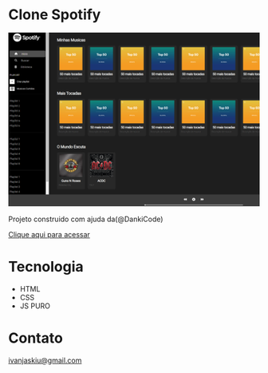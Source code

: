 # Clone Spotify

![preview](./spotfy/.github/spotify.png)

Projeto construido com ajuda da(@DankiCode)

[Clique aqui para acessar](https://ivan-jaskiu.github.io/Spotify/index.html)

# Tecnologia
- HTML
- CSS
- JS PURO

# Contato
ivanjaskiu@gmail.com
